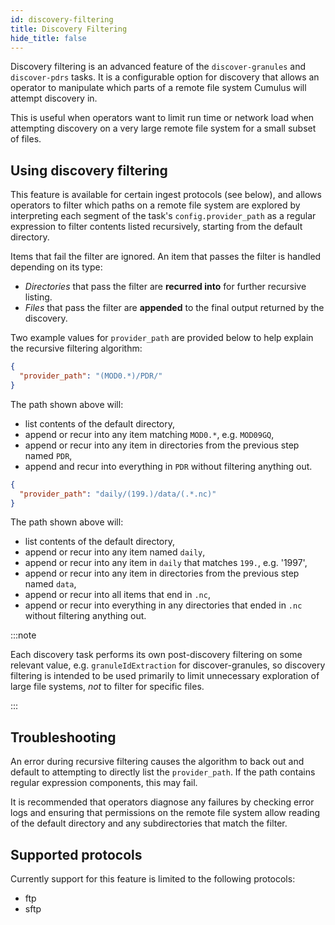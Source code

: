 ```yaml
---
id: discovery-filtering
title: Discovery Filtering
hide_title: false
---
```


Discovery filtering is an advanced feature of the `discover-granules` and `discover-pdrs` tasks.
It is a configurable option for discovery that allows an operator to manipulate which parts of a
remote file system Cumulus will attempt discovery in.

This is useful when operators want to limit run time or network load when attempting discovery on a
very large remote file system for a small subset of files.

## Using discovery filtering

This feature is available for certain ingest protocols (see below), and allows operators
to filter which paths on a remote file system are explored by interpreting each segment of the
task's `config.provider_path` as a regular expression to filter contents listed recursively,
starting from the default directory.

Items that fail the filter are ignored.
An item that passes the filter is handled depending on its type:

- *Directories* that pass the filter are **recurred into** for further recursive listing.
- *Files* that pass the filter are **appended** to the final output returned by the discovery.

Two example values for `provider_path` are provided below to help explain the recursive filtering algorithm:

```json
{
  "provider_path": "(MOD0.*)/PDR/"
}
```

The path shown above will:

- list contents of the default directory,
- append or recur into any item matching `MOD0.*`, e.g. `MOD09GQ`,
- append or recur into any item in directories from the previous step named `PDR`,
- append and recur into everything in `PDR` without filtering anything out.

```json
{
  "provider_path": "daily/(199.)/data/(.*.nc)"
}
```

The path shown above will:

- list contents of the default directory,
- append or recur into any item named `daily`,
- append or recur into any item in `daily` that matches `199.`, e.g. '1997',
- append or recur into any item in directories from the previous step named `data`,
- append or recur into all items that end in `.nc`,
- append or recur into everything in any directories that ended in `.nc` without filtering anything out.

:::note

Each discovery task performs its own post-discovery filtering on some relevant
value, e.g. `granuleIdExtraction` for discover-granules, so discovery filtering is intended to
be used primarily to limit unnecessary exploration of large file systems, *not* to filter for
specific files.

:::

## Troubleshooting

An error during recursive filtering causes the algorithm to back out and default to attempting to
directly list the `provider_path`. If the path contains regular expression components, this may fail.

It is recommended that operators diagnose any failures by checking error logs and ensuring that
permissions on the remote file system allow reading of the default directory and any subdirectories
that match the filter.

## Supported protocols

Currently support for this feature is limited to the following protocols:

- ftp
- sftp
